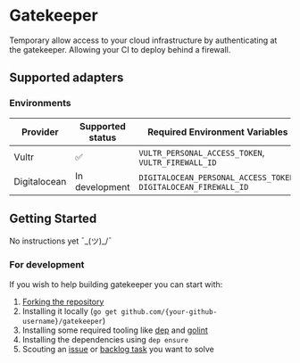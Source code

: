 # Gatekeeper

Temporary allow access to your cloud infrastructure by authenticating at the gatekeeper. Allowing your CI to deploy behind a firewall.

## Supported adapters

### Environments
| Provider   | Supported status | Required Environment Variables |
|---	|---	|---    |
| Vultr | :white_check_mark: |`VULTR_PERSONAL_ACCESS_TOKEN`, `VULTR_FIREWALL_ID`|
| Digitalocean | In development | `DIGITALOCEAN_PERSONAL_ACCESS_TOKEN`, `DIGITALOCEAN_FIREWALL_ID` |

## Getting Started

No instructions yet  ¯\_(ツ)_/¯

### For development
If you wish to help building gatekeeper you can start with:

1. [Forking the repository](https://github.com/nstapelbroek/gatekeeper/fork)
1. Installing it locally (`go get github.com/{your-github-username}/gatekeeper`)
1. Installing some required tooling like [dep](https://github.com/golang/dep) and [golint](https://github.com/golangci/golangci-lint)
1. Installing the dependencies using `dep ensure`
1. Scouting an [issue](https://github.com/nstapelbroek/gatekeeper/issue) or [backlog task](https://github.com/nstapelbroek/gatekeeper/projects) you want to solve